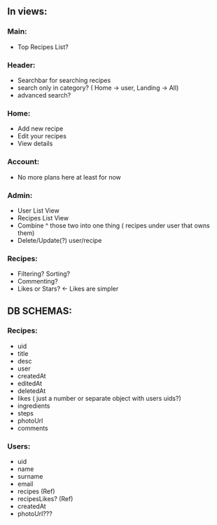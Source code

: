 ## In views:

### Main:

- Top Recipes List?

### Header:

- Searchbar for searching recipes
- search only in category? ( Home -> user, Landing -> All)
- advanced search?

### Home:

- Add new recipe
- Edit your recipes
- View details

### Account:

- No more plans here at least for now

### Admin:

- User List View
- Recipes List View
- Combine ^ those two into one thing ( recipes under user that owns them)
- Delete/Update(?) user/recipe

### Recipes:

- Filtering? Sorting?
- Commenting?
- Likes or Stars? <- Likes are simpler

## DB SCHEMAS:

### Recipes:

- uid
- title
- desc
- user
- createdAt
- editedAt
- deletedAt
- likes ( just a number or separate object with users uids?)
- ingredients
- steps
- photoUrl
- comments

### Users:

- uid
- name
- surname
- email
- recipes (Ref)
- recipesLikes? (Ref)
- createdAt
- photoUrl???
